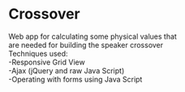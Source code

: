 <h1>Crossover</h1>
Web app for calculating some physical values that </br>
are needed for building the speaker crossover </br> 
Techniques used: <br/>
  -Responsive Grid View <br/>
  -Ajax (jQuery and raw Java Script) <br/>
  -Operating with forms using Java Script <br/>

